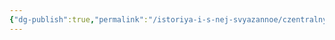 ```yaml
---
{"dg-publish":true,"permalink":"/istoriya-i-s-nej-svyazannoe/czentralnye-derzhavy/uemari/","dgPassFrontmatter":true}
---
```


